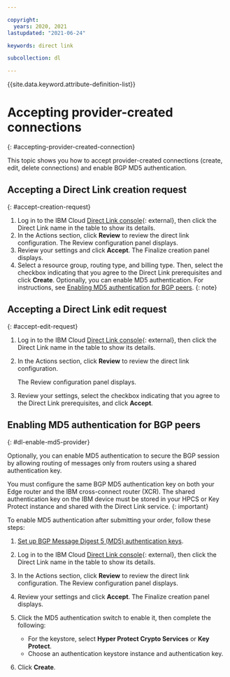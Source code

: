 ```yaml
---

copyright:
  years: 2020, 2021
lastupdated: "2021-06-24"

keywords: direct link

subcollection: dl

---
```


{{site.data.keyword.attribute-definition-list}}

# Accepting provider-created connections
{: #accepting-provider-created-connection}

This topic shows you how to accept provider-created connections (create, edit, delete connections) and enable BGP MD5 authentication.

## Accepting a Direct Link creation request
{: #accept-creation-request}

1. Log in to the IBM Cloud [Direct Link console](/interconnectivity/direct-link){: external}, then click the Direct Link name in the table to show its details.
1. In the Actions section, click **Review** to review the direct link configuration. The Review configuration panel displays.
1. Review your settings and click **Accept**. The Finalize creation panel displays.
1. Select a resource group, routing type, and billing type. Then, select the checkbox indicating that you agree to the Direct Link prerequisites and click **Create**.
   Optionally, you can enable MD5 authentication. For instructions, see [Enabling MD5 authentication for BGP peers](/docs/dl?topic=dl-accepting-provider-created-connection#dl-enable-md5-provider).
   {: note}

## Accepting a Direct Link edit request
{: #accept-edit-request}

1. Log in to the IBM Cloud [Direct Link console](/interconnectivity/direct-link){: external}, then click the Direct Link name in the table to show its details.
1. In the Actions section, click **Review** to review the direct link configuration.

   The Review configuration panel displays.

1. Review your settings, select the checkbox indicating that you agree to the Direct Link prerequisites, and click **Accept**.

## Enabling MD5 authentication for BGP peers
{: #dl-enable-md5-provider}

Optionally, you can enable MD5 authentication to secure the BGP session by allowing routing of messages only from routers using a shared authentication key.

You must configure the same BGP MD5 authentication key on both your Edge router and the IBM cross-connect router (XCR). The shared authentication key on the IBM device must be stored in your HPCS or Key Protect instance and shared with the Direct Link service.
{: important}

To enable MD5 authentication after submitting your order, follow these steps:

1. [Set up BGP Message Digest 5 (MD5) authentication keys](/docs/dl?topic=dl-dl-md5).
1. Log in to the IBM Cloud [Direct Link console](/interconnectivity/direct-link){: external}, then click the Direct Link name in the table to show its details.
1. In the Actions section, click **Review** to review the direct link configuration. The Review configuration panel displays.
1. Review your settings and click **Accept**. The Finalize creation panel displays.
1. Click the MD5 authentication switch to enable it, then complete the following:

   * For the keystore, select **Hyper Protect Crypto Services** or **Key Protect**.
   * Choose an authentication keystore instance and authentication key.

1. Click **Create**.
